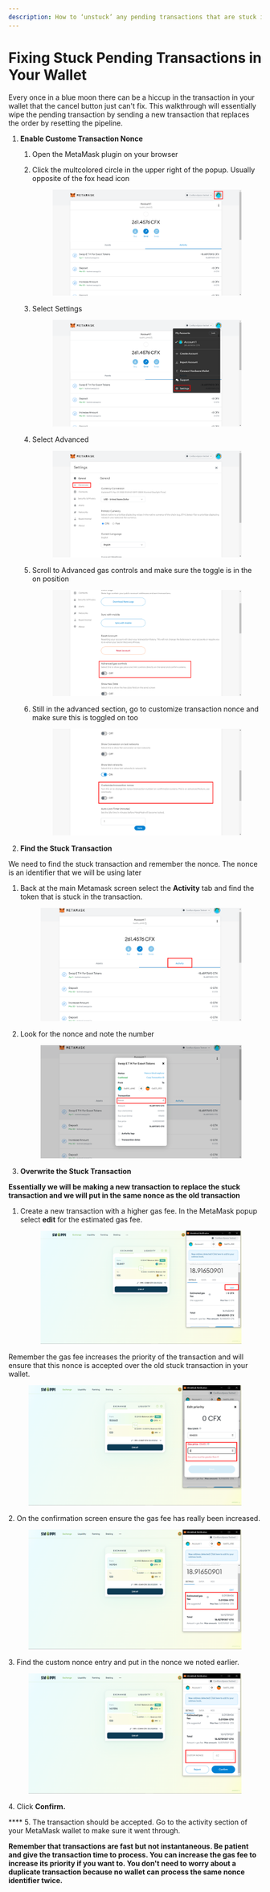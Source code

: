 ```yaml
---
description: How to ‘unstuck’ any pending transactions that are stuck in your wallet.
---
```


# Fixing Stuck Pending Transactions in Your Wallet

Every once in a blue moon there can be a hiccup in the transaction in your wallet that the cancel button just can't fix. This walkthrough will essentially wipe the pending transaction by sending a new transaction that replaces the order by resetting the pipeline.

1. **Enable Custome Transaction Nonce**
   1. Open the MetaMask plugin on your browser
   2.  Click the multcolored circle in the upper right of the popup. Usually opposite of the fox head icon

       <figure><img src="../.gitbook/assets/image (4).png" alt=""><figcaption></figcaption></figure>
   3.  Select Settings

       <figure><img src="../.gitbook/assets/image (13).png" alt=""><figcaption></figcaption></figure>
   4.  Select Advanced

       <figure><img src="../.gitbook/assets/image (11).png" alt=""><figcaption></figcaption></figure>
   5.  Scroll to Advanced gas controls and make sure the toggle is in the on position

       <figure><img src="../.gitbook/assets/image (1).png" alt=""><figcaption></figcaption></figure>
   6.  Still in the advanced section, go to customize transaction nonce and make sure this is toggled on too

       <figure><img src="../.gitbook/assets/image (3).png" alt=""><figcaption></figcaption></figure>
2. &#x20;**Find the Stuck Transaction**

We need to find the stuck transaction and remember the nonce. The nonce is an identifier that we will be using later

1.  Back at the main Metamask screen select the **Activity** tab and find the token that is stuck in the transaction.&#x20;

    <figure><img src="../.gitbook/assets/image (2).png" alt=""><figcaption></figcaption></figure>
2.  Look for the nonce and note the number

    <figure><img src="../.gitbook/assets/image (16).png" alt=""><figcaption></figcaption></figure>
3. **Overwrite the Stuck Transaction**

**Essentially we will be making a new transaction to replace the stuck transaction and we will put in the same nonce as the old transaction**

1.  Create a new transaction with a higher gas fee. In the MetaMask popup select **edit** for the estimated gas fee.

    <figure><img src="../.gitbook/assets/image.png" alt=""><figcaption></figcaption></figure>

Remember the gas fee increases the priority of the transaction and will ensure that this nonce is accepted over the old stuck transaction in your wallet.

<figure><img src="../.gitbook/assets/image (6).png" alt=""><figcaption></figcaption></figure>

&#x20; 2\.  On the confirmation screen ensure the gas fee has really been increased.

<figure><img src="../.gitbook/assets/image (14).png" alt=""><figcaption></figcaption></figure>

&#x20; 3\.  Find the custom nonce entry and put in the nonce we noted earlier.

<figure><img src="../.gitbook/assets/image (15).png" alt=""><figcaption></figcaption></figure>

&#x20; 4\.  Click **Confirm.**

&#x20; ****  5.  The transaction should be accepted. Go to the activity section of your MetaMask wallet to make sure it went through.

**Remember that transactions are fast but not instantaneous. Be patient and give the transaction time to process. You can increase the gas fee to increase its priority if you want to. You don't need to worry about a duplicate transaction because no wallet can process the same nonce identifier twice.**&#x20;







